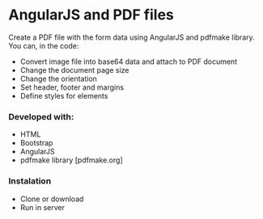 # AngularJS and PDF files

Create a PDF file with the form data using AngularJS and pdfmake library.
You can, in the code:

  - Convert image file into base64 data and attach to PDF document
  - Change the document page size
  - Change the orientation
  - Set header, footer and margins
  - Define styles for elements

### Developed with:
  - HTML
  - Bootstrap
  - AngularJS
  - pdfmake library [pdfmake.org]

### Instalation
  - Clone or download
  - Run in server
